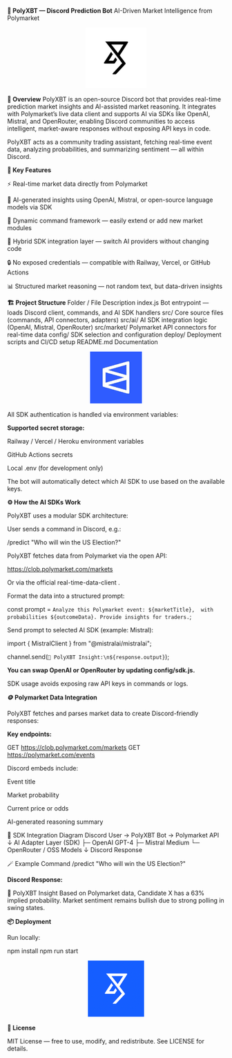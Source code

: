 **🧠 PolyXBT — Discord Prediction Bot**
AI-Driven Market Intelligence from Polymarket
<p align="center"> <img src="https://raw.githubusercontent.com/polyxbt-bot/polyxbt-bot/main/assets/polyxbt-logo-dark.png" width="140" alt="PolyXBT Logo"> </p> 


**💬 Overview**
PolyXBT is an open-source Discord bot that provides real-time prediction market insights and AI-assisted market reasoning.
It integrates with Polymarket’s live data client and supports AI via SDKs like OpenAI, Mistral, and OpenRouter, enabling Discord communities to access intelligent, market-aware responses without exposing API keys in code.

PolyXBT acts as a community trading assistant, fetching real-time event data, analyzing probabilities, and summarizing sentiment — all within Discord.

**🧩 Key Features**

⚡ Real-time market data directly from Polymarket

🤖 AI-generated insights using OpenAI, Mistral, or open-source language models via SDK

🔄 Dynamic command framework — easily extend or add new market modules

🧠 Hybrid SDK integration layer — switch AI providers without changing code

🔒 No exposed credentials — compatible with Railway, Vercel, or GitHub Actions

📊 Structured market reasoning — not random text, but data-driven insights

**🏗️ Project Structure**
Folder / File	Description
index.js	Bot entrypoint — loads Discord client, commands, and AI SDK handlers
src/	Core source files (commands, API connectors, adapters)
src/ai/	AI SDK integration logic (OpenAI, Mistral, OpenRouter)
src/market/	Polymarket API connectors for real-time data
config/	SDK selection and configuration
deploy/	Deployment scripts and CI/CD setup
README.md	Documentation

<p align="center"> <img src="https://raw.githubusercontent.com/polyxbt-bot/polyxbt-bot/main/assets/polymarket-logo.png" width="120" alt="Polymarket"> </p>



All SDK authentication is handled via environment variables:

**Supported secret storage:**

Railway / Vercel / Heroku environment variables

GitHub Actions secrets

Local .env (for development only)

The bot will automatically detect which AI SDK to use based on the available keys.

**⚙️ How the AI SDKs Work**

PolyXBT uses a modular SDK architecture:

User sends a command in Discord, e.g.:

/predict "Who will win the US Election?"


PolyXBT fetches data from Polymarket via the open API:

https://clob.polymarket.com/markets


Or via the official real-time-data-client
.

Format the data into a structured prompt:

const prompt = `Analyze this Polymarket event: ${marketTitle}, 
with probabilities ${outcomeData}. Provide insights for traders.`;


Send prompt to selected AI SDK (example: Mistral):

import { MistralClient } from "@mistralai/mistralai";

channel.send(`🧠 PolyXBT Insight:\n${response.output}`);


**You can swap OpenAI or OpenRouter by updating config/sdk.js.**

SDK usage avoids exposing raw API keys in commands or logs.

**🪙 Polymarket Data Integration**

PolyXBT fetches and parses market data to create Discord-friendly responses:

**Key endpoints:**

GET https://clob.polymarket.com/markets
GET https://polymarket.com/events


Discord embeds include:

Event title

Market probability

Current price or odds

AI-generated reasoning summary

🧠 SDK Integration Diagram
Discord User → PolyXBT Bot → Polymarket API
                     ↓
             AI Adapter Layer (SDK)
     ├─ OpenAI GPT-4
     ├─ Mistral Medium
     └─ OpenRouter / OSS Models
                     ↓
              Discord Response

🪄 Example Command
/predict "Who will win the US Election?"


**Discord Response:**

🧠 PolyXBT Insight
Based on Polymarket data, Candidate X has a 63% implied probability.
Market sentiment remains bullish due to strong polling in swing states.

**📦 Deployment**

Run locally:

npm install
npm run start


<p align="center"> <img src="https://raw.githubusercontent.com/polyxbt-bot/polyxbt-bot/main/assets/polyxbt-logo-blue.png" width="130" alt="PolyXBT"> 

  
**📜 License**

MIT License — free to use, modify, and redistribute.
See LICENSE
 for details.
